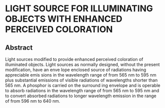 # LIGHT SOURCE FOR ILLUMINATING OBJECTS WITH ENHANCED PERCEIVED COLORATION

## Abstract
Light sources modified to provide enhanced perceived coloration of illuminated objects. Light sources as normally designed, without the present modification, have an enve lope enclosed source of radiations having appreciable emis sions in the wavelength range of from 565 nm to 595 nm plus substantial emissions of visible radiations of wavelengths shorter than 565 nm. A phosphor is carried on the surround ing envelope and is operable to absorb radiations in the wavelength range of from 565 nm to 595 nm and to convert absorbed radiations to longer wavelength emission in the range of from 596 nm to 640 nm.